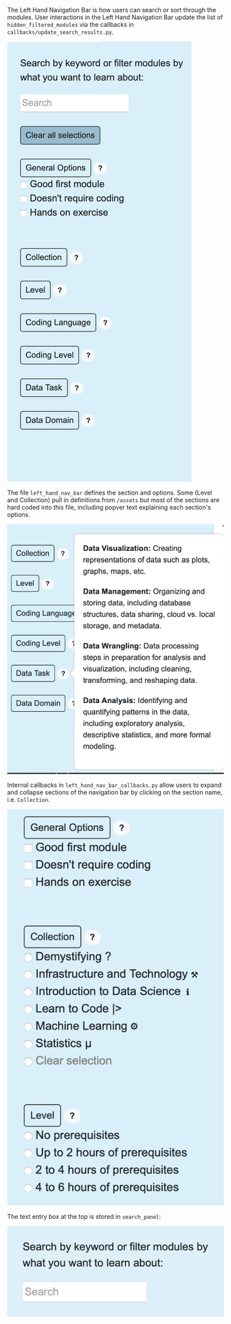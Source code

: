 The Left Hand Navigation Bar is how users can search or sort through the modules. User interactions in the Left Hand Navigation Bar update the list of `hidden_filtered_modules` via the callbacks in `callbacks/update_search_results.py`.

![Left Hand Navigation Bar in default state.](/media/Left_Nav_Bar_Closed.png)

The file `left_hand_nav_bar` defines the section and options. Some (Level and Collection) pull in definitions from `/assets` but most of the sections are hard coded into this file, including popver text explaining each section's options.

![Information about the Data Task category is available via a popover from the question mark to the right of the Data Task button.](/media/Left_Nav_Bar_Info_Popover.png)


Internal callbacks in `left_hand_nav_bar_callbacks.py` allow users to expand and collapse sections of the navigation bar by clicking on the section name, i.e. `Collection`.

![Left Hand Navigation Bar with Collection and Level sections expanded.](/media/Left_Nav_Bar_Exapnd.png)

The text entry box at the top is stored in `search_panel`:

![Search bar at the top of the Left Hand Navigation Bar.](/media/Left_Nav_Bar_Search.png)

